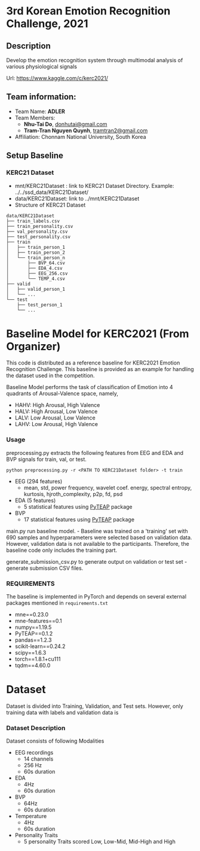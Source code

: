# 3rd Korean Emotion Recognition Challenge, 2021

## Description
Develop the emotion recognition system through multimodal analysis of various physiological signals

Url: https://www.kaggle.com/c/kerc2021/

## Team information: 
+ Team Name: **ADLER**
+ Team Members:
  + **Nhu-Tai Do**, donhutai@gmail.com
  + **Tram-Tran Nguyen Quynh**, tramtran2@gmail.com
+ Affiliation: Chonnam National University, South Korea

## Setup Baseline

### KERC21 Dataset 
+ mnt/KERC21Dataset : link to KERC21 Dataset Directory. Example: ../../ssd_data/KERC21Dataset/
+ data/KERC21Dataset: link to ../mnt/KERC21Dataset
+ Structure of KERC21 Dataset
```
data/KERC21Dataset
├── train_labels.csv
├── train_personality.csv
├── val_personality.csv
├── test_personality.csv
├── train
│   ├── train_person_1
│   ├── train_person_2
│   └── train_person_n
│       ├── BVP_64.csv
│       ├── EDA_4.csv
│       ├── EEG_256.csv
│       └── TEMP_4.csv
├── valid
│   ├── valid_person_1
│   └── ...
└── test
    ├── test_person_1
    └── ...
```

# Baseline Model for KERC2021 (From Organizer)
This code is distributed as a reference baseline for KERC2021 Emotion Recognition Challenge. This baseline is provided as an example for handling the dataset used in the competition.

Baseline Model performs the task of classification of Emotion into 4 quadrants of Arousal-Valence space, namely,  
- HAHV: High Arousal, High Valence
- HALV: High Arousal, Low Valence
- LALV: Low Arousal, Low Valence
- LAHV: Low Arousal, High Valence

### Usage

preprocessing.py extracts the following features from EEG and EDA and BVP signals for train, val, or test.

`python preprocessing.py -r <PATH TO KERC21Dataset folder> -t train`

- EEG (294 features)
    - mean, std, power frequency, wavelet coef. energy, spectral entropy, kurtosis, hjroth_complexity, p2p, fd, psd
- EDA (5 features)
    - 5 statistical features using [PyTEAP](https://github.com/cheulyop/PyTEAP) package
- BVP
    - 17 statistical features using [PyTEAP](https://github.com/cheulyop/PyTEAP) package

main.py run baseline model.
    - Baseline was trained on a 'training' set with 690 samples and hyperparameters were selected based on validation data. However, validation data is not available to the participants. Therefore, the baseline code only includes the training part.
    

generate_submission_csv.py to generate output on validation or test set
    - generate submission CSV files.

### REQUIREMENTS
The baseline is implemented in PyTorch and depends on several external packages mentioned in `requirements.txt` 
- mne==0.23.0
- mne-features==0.1
- numpy==1.19.5
- PyTEAP==0.1.2
- pandas==1.2.3
- scikit-learn==0.24.2
- scipy==1.6.3
- torch==1.8.1+cu111
- tqdm==4.60.0


# Dataset

Dataset is divided into Training, Validation, and Test sets. However, only training data with labels and validation data is 

### Dataset Description

Dataset consists of following Modalities
- EEG recordings 
    - 14 channels
    - 256 Hz
    - 60s duration
- EDA
    - 4Hz
    - 60s duration
- BVP
    - 64Hz
    - 60s duration
- Temperature
    - 4Hz
    - 60s duration
- Personality Traits
    - 5 personality Traits scored Low, Low-Mid, Mid-High and High
